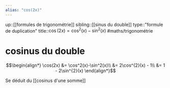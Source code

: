 ```yaml
---
alias: "cos(2x)"
---
```

up::[[formules de trigonométrie]]
sibling::[[sinus du double]]
type::"formule de duplication"
title::$\cos(2x) = \cos^{2}(x) - \sin^{2}(x)$
#maths/trigonométrie 
# cosinus du double

$$\begin{align*}
\cos(2x) &= \cos^2(x)-\sin^2(x)\\
&= 2\cos^{2}(x) - 1\\
&= 1 - 2\sin^{2}(x)
\end{align*}$$

Se déduit du [[cosinus d'une somme]]